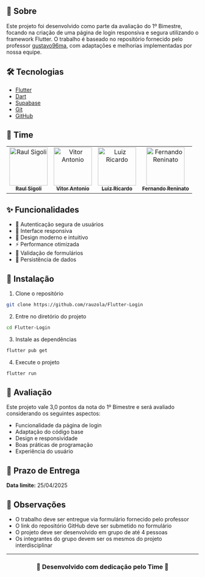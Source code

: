 
</div>

## 📱 Sobre

Este projeto foi desenvolvido como parte da avaliação do 1º Bimestre, focando na criação de uma página de login responsiva e segura utilizando o framework Flutter. O trabalho é baseado no repositório fornecido pelo professor [gustavo96ma](https://github.com/gustavo96ma/4_ESW_ADS_MOBILE), com adaptações e melhorias implementadas por nossa equipe.

## 🛠 Tecnologias

- [Flutter](https://flutter.dev/)
- [Dart](https://dart.dev/)
- [Supabase](https://supabase.com/)
- [Git](https://git-scm.com/)
- [GitHub](https://github.com)

## 👥 Time

<table>
  <tr>
    <td align="center">
      <a href="https://github.com/rauzola">
        <img src="https://github.com/rauzola.png" width="100px;" alt="Raul Sigoli"/>
        <br />
        <sub><b>Raul Sigoli</b></sub>
      </a>
    </td>
    <td align="center">
      <a href="https://github.com/vitorzidiotti">
        <img src="https://github.com/vitorzidiotti.png" width="100px;" alt="Vitor Antonio"/>
        <br />
        <sub><b>Vitor Antonio</b></sub>
      </a>
    </td>
    <td align="center">
      <a href="https://github.com/Luis356">
        <img src="https://github.com/Luis356.png" width="100px;" alt="Luiz Ricardo"/>
        <br />
        <sub><b>Luiz Ricardo</b></sub>
      </a>
    </td>
    <td align="center">
      <a href="https://github.com/#">
        <img src="https://github.com/identicons/fernando.png" width="100px;" alt="Fernando Reninato"/>
        <br />
        <sub><b>Fernando Reninato</b></sub>
      </a>
    </td>
  </tr>
</table>

## ✨ Funcionalidades

- 🔐 Autenticação segura de usuários
- 📱 Interface responsiva
- 🎨 Design moderno e intuitivo
- ⚡ Performance otimizada
- 🔄 Validação de formulários
- 💾 Persistência de dados

## 🚀 Instalação

1. Clone o repositório
```bash
git clone https://github.com/rauzola/Flutter-Login
```

2. Entre no diretório do projeto
```bash
cd Flutter-Login
```

3. Instale as dependências
```bash
flutter pub get
```

4. Execute o projeto
```bash
flutter run
```

## 📝 Avaliação

Este projeto vale 3,0 pontos da nota do 1º Bimestre e será avaliado considerando os seguintes aspectos:

- Funcionalidade da página de login
- Adaptação do código base
- Design e responsividade
- Boas práticas de programação
- Experiência do usuário

## 📅 Prazo de Entrega

**Data limite:** 25/04/2025

## 📌 Observações

- O trabalho deve ser entregue via formulário fornecido pelo professor
- O link do repositório GitHub deve ser submetido no formulário
- O projeto deve ser desenvolvido em grupo de até 4 pessoas
- Os integrantes do grupo devem ser os mesmos do projeto interdisciplinar

---

<div align="center">
  
### 🌟 Desenvolvido com dedicação pelo Time 🌟

</div>